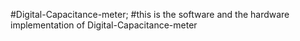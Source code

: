 #Digital-Capacitance-meter;
#this is the software and the hardware implementation of Digital-Capacitance-meter
